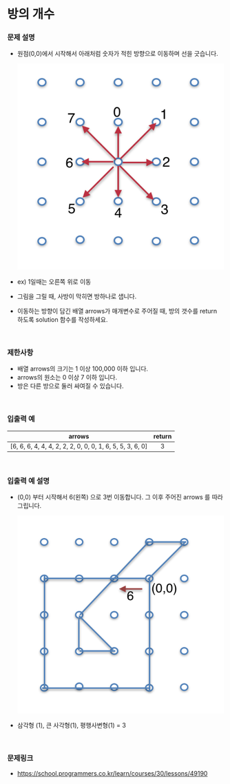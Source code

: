 # 방의 개수

### 문제 설명
- 원점(0,0)에서 시작해서 아래처럼 숫자가 적힌 방향으로 이동하며 선을 긋습니다.

    ![방의 개수](../../img/roomNumbers1.png)

- ex) 1일때는 오른쪽 위로 이동
- 그림을 그릴 때, 사방이 막히면 방하나로 샙니다.
- 이동하는 방향이 담긴 배열 arrows가 매개변수로 주어질 때, 방의 갯수를 return 하도록 solution 함수를 작성하세요.

<br>

### 제한사항
- 배열 arrows의 크기는 1 이상 100,000 이하 입니다.
- arrows의 원소는 0 이상 7 이하 입니다.
- 방은 다른 방으로 둘러 싸여질 수 있습니다.

<br>

### 입출력 예

|arrows|return|
|:---:|:---:|
|[6, 6, 6, 4, 4, 4, 2, 2, 2, 0, 0, 0, 1, 6, 5, 5, 3, 6, 0]|3|

<br>

### 입출력 예 설명
- (0,0) 부터 시작해서 6(왼쪽) 으로 3번 이동합니다. 그 이후 주어진 arrows 를 따라 그립니다.

    ![방의 개수](../../img/roomNumbers2.png)

- 삼각형 (1), 큰 사각형(1), 평행사변형(1) = 3

<br>

### 문제링크
- https://school.programmers.co.kr/learn/courses/30/lessons/49190